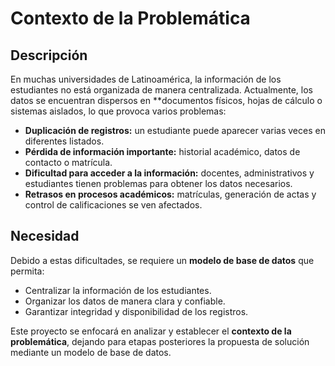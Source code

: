 # Contexto de la Problemática

## Descripción

En muchas universidades de Latinoamérica, la información de los estudiantes no está organizada de manera centralizada. Actualmente, los datos se encuentran dispersos en **documentos físicos, hojas de cálculo o sistemas aislados, lo que provoca varios problemas:

- **Duplicación de registros:** un estudiante puede aparecer varias veces en diferentes listados.  
- **Pérdida de información importante:** historial académico, datos de contacto o matrícula.  
- **Dificultad para acceder a la información:** docentes, administrativos y estudiantes tienen problemas para obtener los datos necesarios.  
- **Retrasos en procesos académicos:** matrículas, generación de actas y control de calificaciones se ven afectados.

## Necesidad

Debido a estas dificultades, se requiere un **modelo de base de datos** que permita:

- Centralizar la información de los estudiantes.  
- Organizar los datos de manera clara y confiable.  
- Garantizar integridad y disponibilidad de los registros.  

Este proyecto se enfocará en analizar y establecer el **contexto de la problemática**, dejando para etapas posteriores la propuesta de solución mediante un modelo de base de datos.
